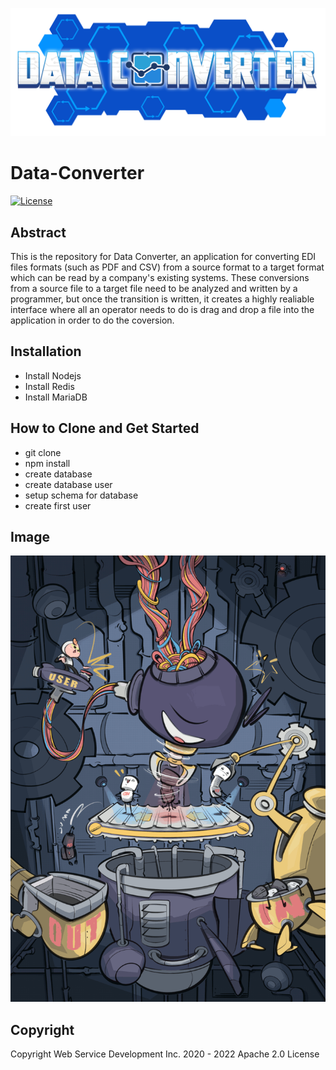 ![Data Converter Logo](./fig/OneLineBlue-min.png)

# Data-Converter 

[![License](https://img.shields.io/badge/License-Apache_2.0-blue.svg)](https://opensource.org/licenses/Apache-2.0)

## Abstract

This is the repository for Data Converter, an application for converting EDI files formats (such as PDF and CSV) from a source format to a target format which can be read by a company's existing systems. These conversions from a source file to a target file need to be analyzed and written by a programmer, but once the transition is written, it creates a highly realiable interface where all an operator needs to do is drag and drop a file into the application in order to do the coversion. 

## Installation

- Install Nodejs
- Install Redis
- Install MariaDB

## How to Clone and Get Started

- git clone
- npm install
- create database
- create database user
- setup schema for database
- create first user

## Image

![Data Converter Image](./fig/Illustration_robot_min.png)

## Copyright

Copyright Web Service Development Inc. 2020 - 2022 Apache 2.0 License
